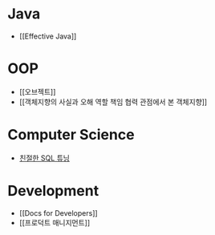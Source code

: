 # Java
- [[Effective Java]]
# OOP
- [[오브젝트]]
- [[객체지향의 사실과 오해 역할 책임 협력 관점에서 본 객체지향]]
# Computer Science
- [친절한 SQL 튜닝](./친절한%20SQL%20튜닝/친절한%20SQL%20튜닝.md)
# Development
- [[Docs for Developers]]
- [[프로덕트 매니지먼트]]

